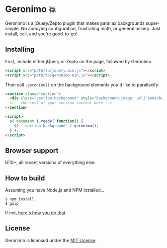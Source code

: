 # Geronimo 💥

Geronimo is a jQuery/Zepto plugin that makes parallax backgrounds super-simple. No annoying configuration, frustrating math, or general misery. Just install, call, and you're good-to-go!

## Installing

First, include either jQuery or Zepto on the page, followed by Geronimo.

```html
<script src="path/to/jquery.min.js"></script>
<script src="path/to/geronimo.min.js"></script>
```

Then call `.geronimo()` on the background elements you'd like to parallaxify.

```html
<section class="section">
  <div class="section-background" style="background-image: url('some/background/image.jpg')"></div>
  <!-- the rest of your section content here -->
</section>

<script>
  $( document ).ready( function() {
    $( '.section-background' ).geronimo();
  } );
</script>
```

## Browser support

IE10+, all recent versions of everything else.

## How to build

Assuming you have Node.js and NPM installed...

```
$ npm install
$ gulp
```

If not, [here's how you do that](https://docs.npmjs.com/getting-started/installing-node).

## License

Geronimo is licensed under the [MIT License](https://opensource.org/licenses/MIT).
